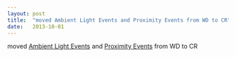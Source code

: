 ```yaml
---
layout: post
title:  "moved Ambient Light Events and Proximity Events from WD to CR"
date:   2013-10-01
---
```


moved [Ambient Light Events](http://www.w3.org/TR/ambient-light/) and [Proximity Events](http://www.w3.org/TR/proximity/) from WD to CR

